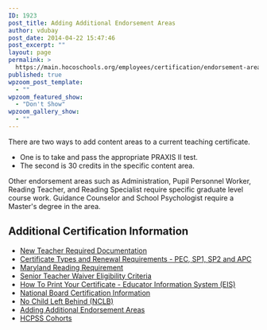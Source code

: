 ```yaml
---
ID: 1923
post_title: Adding Additional Endorsement Areas
author: vdubay
post_date: 2014-04-22 15:47:46
post_excerpt: ""
layout: page
permalink: >
  https://main.hocoschools.org/employees/certification/endorsement-areas/
published: true
wpzoom_post_template:
  - ""
wpzoom_featured_show:
  - "Don't Show"
wpzoom_gallery_show:
  - ""
---
```

<p>There are two ways to add content areas to a current teaching certificate.</p>

<ul>
  <li>One is to take and pass the appropriate PRAXIS II test.</li>
  <li>The second is 30 credits in the specific content area.</li>
</ul>

<p>Other endorsement areas such as Administration, Pupil Personnel Worker, Reading Teacher, and Reading Specialist require specific graduate level course work. Guidance Counselor and School Psychologist require a Master's degree in the area.</p>

<h2>Additional Certification Information</h2>
<ul>
  <li><a href="/employees/certification/documentation/">New Teacher Required Documentation</a></li>
  <li><a href="/employees/certification/certificate-types/"> Certificate Types and Renewal Requirements - PEC, SP1, SP2 and APC</a></li>
  <li><a href="/employees/certification/reading-requirement/">Maryland Reading Requirement</a></li>
  <li><a href="/employees/certification/senior-teacher-waiver/">   Senior Teacher Waiver Eligibility Criteria</a></li>
  <li><a href="/employees/certification/eis-print/">How To Print Your Certificate - Educator Information System (EIS)</a></li>
  <li><a href="http://www.nbpts.org/" target="_blank">National Board Certification Information</a></li>
  <li><a href="/employees/certification/no-child-left-behind/">   No Child Left Behind (NCLB)</a></li>
  <li><a href="/employees/certification/endorsement-areas/">Adding Additional Endorsement Areas</a></li>
  <li><a href="/employees/leadership-development/">HCPSS Cohorts</a></li>
</ul>